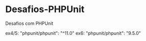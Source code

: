 # Desafios-PHPUnit

Desafios com PHPUnit

ex4/5:
    "phpunit/phpunit": "^11.0"
ex6:
    "phpunit/phpunit": "9.5.0"
